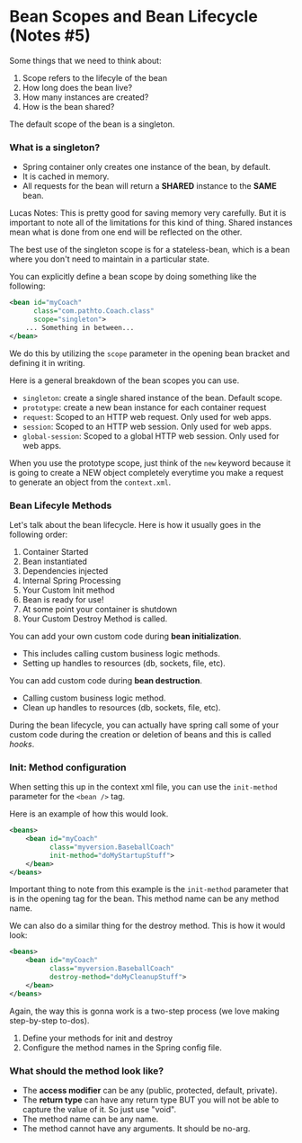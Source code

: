 # Bean Scopes and Bean Lifecycle (Notes #5)

Some things that we need to think about:
1) Scope refers to the lifecyle of the bean
2) How long does the bean live?
3) How many instances are created?
4) How is the bean shared?

The default scope of the bean is a singleton. 

### What is a singleton?
- Spring container only creates one instance of the bean, by default.
- It is cached in memory.
- All requests for the bean will return a **SHARED** instance to the **SAME** bean.

Lucas Notes: This is pretty good for saving memory very carefully. But it is important to note all of the limitations
for this kind of thing. Shared instances mean what is done from one end will be reflected on the other.

The best use of the singleton scope is for a stateless-bean, which is a bean where you don't need to maintain in a
particular state.

You can explicitly define a bean scope by doing something like the following:
```xml
<bean id="myCoach"
      class="com.pathto.Coach.class"
      scope="singleton">
    ... Something in between...
</bean>

```
We do this by utilizing the ``scope`` parameter in the opening bean bracket and defining it in writing.

Here is a general breakdown of the bean scopes you can use.

- ``singleton``: create a single shared instance of the bean. Default scope.
- ``prototype``: create a new bean instance for each container request
- ``request``: Scoped to an HTTP web request. Only used for web apps.
- ``session``: Scoped to an HTTP web session. Only used for web apps.
- ``global-session``: Scoped to a global HTTP web session. Only used for web apps.

When you use the prototype scope, just think of the ``new`` keyword because it is going to create a NEW object completely
everytime you make a request to generate an object from the ``context.xml``.

### Bean Lifecyle Methods

Let's talk about the bean lifecycle. Here is how it usually goes in the following order:
1) Container Started
2) Bean instantiated
3) Dependencies injected
4) Internal Spring Processing
5) Your Custom Init method
6) Bean is ready for use!
7) At some point your container is shutdown
8) Your Custom Destroy Method is called.

You can add your own custom code during **bean initialization**.
- This includes calling custom business logic methods.
- Setting up handles to resources (db, sockets, file, etc).

You can add custom code during **bean destruction**.
- Calling custom business logic method.
- Clean up handles to resources (db, sockets, file, etc).

During the bean lifecycle, you can actually have spring call some of your custom code during the creation or deletion of 
beans and this is called *hooks*.

### Init: Method configuration

When setting this up in the context xml file, you can use the ``init-method`` parameter for the ```<bean />``` tag.

Here is an example of how this would look.
```xml
<beans>
    <bean id="myCoach"
          class="myversion.BaseballCoach"
          init-method="doMyStartupStuff">
    </bean>
</beans>
```

Important thing to note from this example is the ``init-method`` parameter that is in the opening tag for the bean. This
method name can be any method name. 

We can also do a similar thing for the destroy method. This is how it would look:
```xml
<beans>
    <bean id="myCoach"
          class="myversion.BaseballCoach"
          destroy-method="doMyCleanupStuff">
    </bean>
</beans>
```
Again, the way this is gonna work is a two-step process (we love making step-by-step to-dos).
1) Define your methods for init and destroy
2) Configure the method names in the Spring config file.

### What should the method look like?

- The **access modifier** can be any (public, protected, default, private).
- The **return type** can have any return type BUT you will not be able to capture the value of it. So just use "void".
- The method name can be any name.
- The method cannot have any arguments. It should be no-arg.

